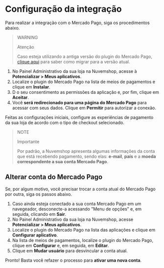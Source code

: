 # Configuração da integração
 
Para realizar a integração com o Mercado Pago, siga os procedimentos abaixo.

> WARNING
>
> Atenção
>
> Caso esteja utilizando a antiga versão do plugin do Mercado Pago, [clique aqui](/developers/pt/docs/nuvemshop/how-tos/migration) para saber como migrar para a versão atual.

1. No Painel Administrativo da sua loja na Nuvemshop, acesse à **Potencializar > Meus aplicativos**. 
2. Localize o plugin do Mercado Pago na lista de meios de pagamentos e clique em **Instalar**.
3. D o seu consentimento as permissões da aplicação e, por fim, clique em **Aceitar**.
4. Você **será redirecionado para uma página do Mercado Pago** para acessar com seus dados. Clique em **Permitir** para autorizar a conexão.

Feitas as configurações iniciais, configure as experiências de pagamento da sua loja de acordo com o tipo de checkout selecionado.

> NOTE
>
> Importante
>
> Por padrão, a Nuvemshop apresenta algumas informações da conta que está recebendo pagamento, sendo elas: **e-mail**, **país** e a **moeda correspondente a sua conta Mercado Pago**.

## Alterar conta do Mercado Pago

Se, por algum motivo, você precisar trocar a conta atual do Mercado Pago por outra, siga os passos abaixo.

1. Caso ainda esteja conectado a sua conta Mercado Pago em um navegeador, desconecte-a acessando "Menu de opções" e, em seguida, clicando em **Sair**.
2. No Painel Administrativo da sua loja na Nuvemshop, acesse **Potencializar > Meus aplicativos**. 
3. Localize o plugin do Mercado Pago na lista das aplicações e clique em **Configurar aplicativo**.
4. Na lista de meios de pagamentos, localize o plugin do Mercado Pago, clique em **Configurar** e, em seguida, em **Editar**.
5. Clique em **Mudar usuário** para desvincular a conta atual.

Pronto! Basta você refazer o processo para **ativar uma nova conta**.